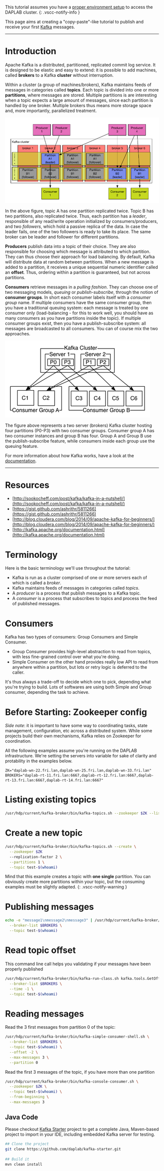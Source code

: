 
This tutorial assumes you have a [proper environment setup](getting_started.md)
to access the DAPLAB cluster.
{: .vscc-notify-info }

This page aims at creating a "copy-paste"-like tutorial to publish and receive your first
[Kafka](https://kafka.apache.org) messages.

-----------------------------------------------------
# Introduction

Apache Kafka is a distributed, partitioned, replicated commit log service. It is designed to be
elastic and easy to extend: it is possible to add machines, called __brokers__ to a Kafka __cluster__
without interruption.

 Within a cluster (a group of machines/brokers), Kafka maintains feeds of messages in categories called __topics__.
 Each topic is divided into one or more __partitions__, where messages are stored. Multiple partitions is are
 interesting when a topic expects a large amount of messages, since each partition is handled by one broker.
 Multiple brokers thus means more storage space and, more importantly, parallelized treatment.

 ![Kafka - cluster, partitions and brokers](../images/kafka-brokers.png)    

In the above figure, topic A has one partition replicated twice. Topic B has two partitions, also replicated twice.
Thus, each partition has a _leader_, responsible of any read/write operation initialized by consumers/producers, and
two _followers_, which hold a passive replica of the data. In case the leader fails, one of the two followers is
ready to take its place. The same broker can be leader and follower for different partitions.

__Producers__ publish data into a topic of their choice. They are also responsible for choosing which message
is attributed to which partition. They can thus choose their approach for load balancing. By default, Kafka will
distribute data at random between partitions. When a new message is added to a partition, it receives a unique
sequential numeric identifier called an __offset__. Thus, ordering within a partition is guaranteed, but not
across partitions.

__Consumers__ retrieve messages in a _pulling fashion_. They can choose one of two messaging models, _queuing_ or
_publish-subscribe_, through the notion of __consumer groups__.
In short each consumer labels itself with a _consumer group_ name. If multiple consumers have the same consumer
group, then you have a traditional queuing system: each message is treated by one consumer only (load-balancing - for this to work well, you should have as many consumers as you have partitions inside the topic).
If multiple consumer groups exist, then you have a publish-subscribe system: all messages are broadcasted to all
consumers. You can of course mix the two approaches.

![Kafka - consumer groups](../images/kafka-consumer-groups.png)

The figure above represents a two server (brokers) Kafka cluster hosting four partitions (P0-P3) with two consumer groups.
Consumer group A has two consumer instances and group B has four. Group A and Group B use the publish-subscribe feature,
while consumers inside each group use the queuing feature.

For more information about how Kafka works, have a look at the [documentation](http://kafka.apache.org/documentation.html#introduction).

-----------------------------------------------------


# Resources

* [http://sookocheff.com/post/kafka/kafka-in-a-nutshell/](http://sookocheff.com/post/kafka/kafka-in-a-nutshell/)
* [https://gist.github.com/ashrithr/5811266](https://gist.github.com/ashrithr/5811266)
* [http://blog.cloudera.com/blog/2014/09/apache-kafka-for-beginners/](http://blog.cloudera.com/blog/2014/09/apache-kafka-for-beginners/)
* [http://kafka.apache.org/documentation.html](http://kafka.apache.org/documentation.html)

# Terminology

Here is the basic terminology we'll use throughout the tutorial:

- Kafka is run as a cluster comprised of one or more servers each of which is called a _broker_.
- Kafka maintains feeds of messages in categories called _topics_.
- A _producer_ is a process that publish messages to a Kafka topic.
- A _consumer_ is a process that subscribes to topics and process the feed of published messages.


# Consumers

Kafka has two types of consumers: Group Consumers and Simple Consumer.

* Group Consumer provides high-level abstraction to read from topics, with less
  fine-grained control over what you're doing.
* Simple Consumer on the other hand provides really low API to read from anywhere within
  a partition, but lots or retry logic is deferred to the caller.

It's thus always a trade-off to decide which one to pick, depending what you're trying
to build. Lots of softwares are using both Simple and Group consumer,
depending the task to achieve.

# Before Starting: Zookeeper config

_Side note_: it is important to have some way to coordinating tasks, state management, configuration, etc across a distributed system.
While some projects build their own mechanisms, Kafka relies on Zookeeper for coordination.

All the following examples assume you're running on the DAPLAB infrastructure.
We're setting the servers into variable for sake of clarity and
protability in the examples below.

```
ZK="daplab-wn-22.fri.lan,daplab-wn-25.fri.lan,daplab-wn-33.fri.lan"
BROKERS="daplab-rt-11.fri.lan:6667,daplab-rt-12.fri.lan:6667,daplab-rt-13.fri.lan:6667,daplab-rt-14.fri.lan:6667"
```

# Listing existing topics

```bash
/usr/hdp/current/kafka-broker/bin/kafka-topics.sh --zookeeper $ZK --list
```

# Create a new topic

```bash
/usr/hdp/current/kafka-broker/bin/kafka-topics.sh --create \
  --zookeeper $ZK
  --replication-factor 2 \
  --partitions 1 \
  --topic test-$(whoami)
```

Mind that this example creates a topic with **one single** partition.
You can obviously create more partitions within your topic, but the consuming examples
must be slightly adapted.
{: .vscc-notify-warning }

# Publishing messages

```bash
echo -e "message1\nmessage2\nmessage3" | /usr/hdp/current/kafka-broker/bin/kafka-console-producer.sh \
  --broker-list $BROKERS \
  --topic test-$(whoami)
```

# Read topic offset

This command line call helps you validating if your messages have been properly published

```bash
/usr/hdp/current/kafka-broker/bin/kafka-run-class.sh kafka.tools.GetOffsetShell \
  --broker-list $BROKERS \
  --time -1 \
  --topic test-$(whoami)
```

# Reading messages

Read the 3 first messages from partition 0 of the topic:

```bash
/usr/hdp/current/kafka-broker/bin/kafka-simple-consumer-shell.sh \
  --broker-list $BROKERS \
  --topic test-$(whoami) \
  --offset -2 \
  --max-messages 3 \
  --partition 0
```

Read the first 3 messages of the topic, if you have more than one partition

```bash
/usr/hdp/current/kafka-broker/bin/kafka-console-consumer.sh \
  --zookeeper $ZK \
  --topic test-$(whoami) \
  --from-beginning \
  --max-messages 3
```

## Java Code

Please checkout [Kafka Starter](https://github.com/daplab/kafka-starter) project
to get a complete Java, Maven-based project to import in your IDE, including
embedded Kafka server for testing.

```bash
## Clone the project
git clone https://github.com/daplab/kafka-starter.git

## Build it
mvn clean install
```


<!--
# New Consumer API

http://www.confluent.io/blog/tutorial-getting-started-with-the-new-apache-kafka-0.9-consumer-client

org.apache.kafka.clients.consumer.CommitFailedException: Commit cannot be completed due to group rebalance
  at org.apache.kafka.clients.consumer.internals.ConsumerCoordinator$OffsetCommitResponseHandler.handle(ConsumerCoordinator.java:552) ~[kafka-clients-0.9.0.1.jar:na]

Long message processing time and consumer liveness

i.e. use pause and resume.

Mind threads.-->
